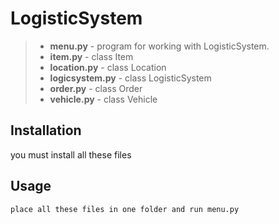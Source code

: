 # LogisticSystem
>+ **menu.py** - program for working with LogisticSystem.
>+ **item.py** - class Item
>+ **location.py** - class Location
>+ **logicsystem.py** - class LogisticSystem
>+ **order.py** - class Order
>+ **vehicle.py** - class Vehicle

## Installation
you must install all these files
## Usage
```bash
place all these files in one folder and run menu.py
```
